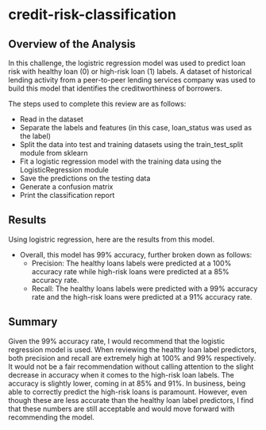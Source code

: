 # credit-risk-classification

## Overview of the Analysis

In this challenge, the logistric regression model was used to predict loan risk with healthy loan (0) or high-risk loan (1) labels. A dataset of historical lending activity from a peer-to-peer lending services company was used to build this model that identifies the creditworthiness of borrowers.

The steps used to complete this review are as follows: 
*  Read in the dataset
*  Separate the labels and features (in this case, loan_status was used as the label)
*  Split the data into test and training datasets using the train_test_split module from sklearn
*  Fit a logistic regression model with the training data using the LogisticRegression module 
*  Save the predictions on the testing data
*  Generate a confusion matrix
*  Print the classification report

## Results

Using logistric regression, here are the results from this model.

* Overall, this model has 99% accuracy, further broken down as follows:
    * Precision: The healthy loans labels were predicted at a 100% accuracy rate while high-risk loans were predicted at a 85% accuracy rate.
    * Recall: The healthy loans labels were predicted with a 99% accuracy rate and the high-risk loans were predicted at a 91% accuracy rate. 

## Summary

Given the 99% accuracy rate, I would recommend that the logistic regression model is used. When reviewing the healthy loan label predictors, both precision and recall are extremely high at 100% and 99% respectively. It would not be a fair recommendation without calling attention to the slight decrease in accuracy when it comes to the high-risk loan labels. The accuracy is slightly lower, coming in at 85% and 91%. In business, being able to correctly predict the high-risk loans is paramount. However, even though these are less accurate than the healthy loan label predictors, I find that these numbers are still acceptable and would move forward with recommending the model. 
